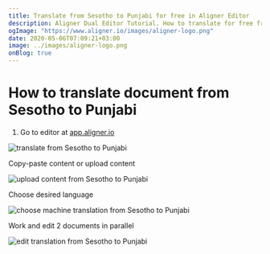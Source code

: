 ```yaml
---
title: Translate from Sesotho to Punjabi for free in Aligner Editor
description: Aligner Dual Editor Tutorial. How to translate for free from Sesotho to Punjabi. Aligner is multilingual document management platform. 
ogImage: "https://www.aligner.io/images/aligner-logo.png"
date: 2020-05-06T07:09:21+03:00
image: ../images/aligner-logo.png
onBlog: true
---
```


# How to translate document from Sesotho to Punjabi

1. Go to editor at [app.aligner.io](https://app.aligner.io "Aligner App web page")

![translate from Sesotho to Punjabi](../aligner-blank-editor.png "translate from Sesotho to Punjabi")

Copy-paste content or upload content

![upload content from Sesotho to Punjabi](../aligner-uploaded-document.png "upload content from Sesotho to Punjabi")

Choose desired language

![choose machine translation from Sesotho to Punjabi](../aligner-language-dropdown.png "choose machine translation from Sesotho to Punjabi")

Work and edit 2 documents in parallel

![edit translation from Sesotho to Punjabi](../aligner-double-sitded-editor.png "edit translation from Sesotho to Punjabi")

